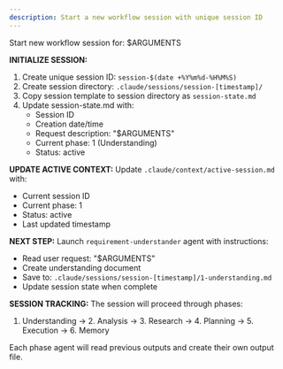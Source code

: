 ```yaml
---
description: Start a new workflow session with unique session ID
---
```

Start new workflow session for: $ARGUMENTS

**INITIALIZE SESSION:**
1. Create unique session ID: `session-$(date +%Y%m%d-%H%M%S)`
2. Create session directory: `.claude/sessions/session-[timestamp]/`
3. Copy session template to session directory as `session-state.md`
4. Update session-state.md with:
   - Session ID
   - Creation date/time
   - Request description: "$ARGUMENTS"
   - Current phase: 1 (Understanding)
   - Status: active

**UPDATE ACTIVE CONTEXT:**
Update `.claude/context/active-session.md` with:
- Current session ID
- Current phase: 1
- Status: active
- Last updated timestamp

**NEXT STEP:**
Launch `requirement-understander` agent with instructions:
- Read user request: "$ARGUMENTS"
- Create understanding document
- Save to: `.claude/sessions/session-[timestamp]/1-understanding.md`
- Update session state when complete

**SESSION TRACKING:**
The session will proceed through phases:
1. Understanding → 2. Analysis → 3. Research → 4. Planning → 5. Execution → 6. Memory

Each phase agent will read previous outputs and create their own output file.